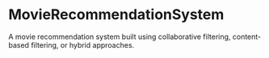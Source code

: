 # MovieRecommendationSystem
A movie recommendation system built using collaborative filtering, content-based filtering, or hybrid approaches.
